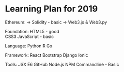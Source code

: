 # Learning Plan for 2019

Ethereum:
-> Solidity - basic 
-> Web3.js & Web3.py 

Foundation:
HTML5 - good  
CSS3 
JavaScript - basic 

Language:
Python
R
Go

Framework: 
React
Bootstrap
Django
Ionic

Tools:
JSX
E6
GitHub
Node.js
NPM
Commandline - Basic 
